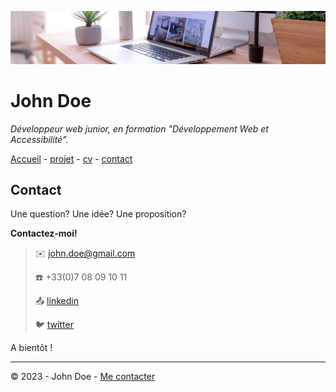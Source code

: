 ![desk banner](img/desk-banner.jpg)

# John Doe

*Développeur web junior, en formation "Développement Web et Accessibilité".*

[Accueil](README.md) - [projet](projet.md) - [cv](cv.md) - [contact](contact.md)

## Contact

Une question? Une idée? Une proposition?

**Contactez-moi!**

> :envelope: <john.doe@gmail.com>
> 
> :telephone: +33(0)7 08 09 10 11
> 
> :outbox_tray: [linkedin](https://fr.linkedin.com/)
> 
> :bird: [twitter](https://twitter.com/?lang=fr)

A bientôt !

- - -

© 2023 - John Doe - [Me contacter](contact.md)